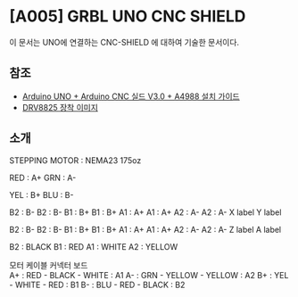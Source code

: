 [A005] GRBL UNO CNC SHIELD
================================

이 문서는 UNO에 연결하는 CNC-SHIELD 에 대하여 기술한 문서이다. 

## 참조

* [Arduino UNO + Arduino CNC 실드 V3.0 + A4988 설치 가이드](http://osoyoo.com/2017/04/07/arduino-uno-cnc-shield-v3-0-a4988/)
* [DRV8825 장착 이미지](https://www.google.com/search?q=CNC-shield+DRV8825&lr=lang_ko&newwindow=1&tbs=lr:lang_1ko&source=lnms&tbm=isch&sa=X&ved=0ahUKEwiY1MrqrZzhAhWJH3AKHQPYCnk4FBD8BQgOKAE&biw=1920&bih=983#imgrc=Qy2u508AaFHLmM:)

## 소개 

STEPPING MOTOR : NEMA23 175oz

RED :  A+
GRN :  A-

YEL :  B+
BLU :  B-

 B2 : B-    B2 : B-
 B1 : B+    B1 : B+
 A1 : A+    A1 : A+
 A2 : A-    A2 : A-
 X label    Y label

 B2 : B-    B2 : B-
 B1 : B+    B1 : B+
 A1 : A+    A1 : A+
 A2 : A-    A2 : A-
 Z label    A label

 B2 : BLACK
 B1 : RED
 A1 : WHITE
 A2 : YELLOW 
   
모터        케이블   커넥터   보드   
A+ : RED  - BLACK      -      WHITE  :  A1
A- : GRN  - YELLOW     -      YELLOW :  A2
B+ : YEL  - WHITE      -      RED    :  B1
B- : BLU  - RED        -      BLACK  :  B2
